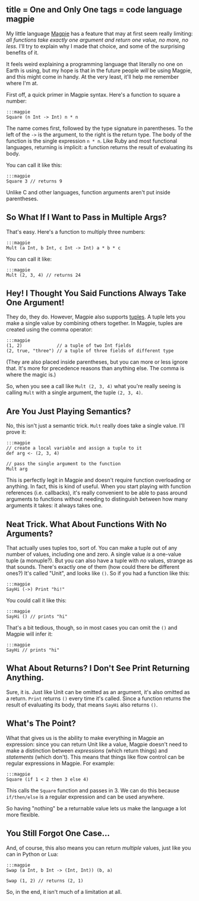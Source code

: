 title = One and Only One
tags = code language magpie
---
My little language [Magpie](http://bitbucket.org/munificent/magpie/) has a feature that may at first seem really
limiting: *all functions take exactly one argument and return one value, no
more, no less.* I'll try to explain why I made that choice, and some of the
surprising benefits of it.

It feels weird explaining a programming language that literally no one on
Earth is using, but my hope is that in the future people *will* be using
Magpie, and this might come in handy. At the very least, it'll help me
remember where I'm at.

First off, a quick primer in Magpie syntax. Here's a function to square a
number:

    :::magpie
    Square (n Int -> Int) n * n

The name comes first, followed by the type signature in parentheses. To the
left of the `->` is the argument, to the right is the return type. The body of
the function is the single expression `n * n`. Like Ruby and most functional
languages, returning is implicit: a function returns the result of evaluating
its body.

You can call it like this:

    :::magpie
    Square 3 // returns 9

Unlike C and other languages, function arguments aren't put inside
parentheses.

## So What If I Want to Pass in Multiple Args?

That's easy. Here's a function to multiply three numbers:

    :::magpie
    Mult (a Int, b Int, c Int -> Int) a * b * c

You can call it like:

    :::magpie
    Mult (2, 3, 4) // returns 24

## Hey! I Thought You Said Functions Always Take One Argument!

They do, they do. However, Magpie also supports [tuples](http://en.wikipedia.org/wiki/Tuple). A tuple lets you
make a single value by combining others together. In Magpie, tuples are
created using the comma operator:

    :::magpie
    (1, 2)             // a tuple of two Int fields
    (2, true, "three") // a tuple of three fields of different type

(They are also placed inside parentheses, but you can more or less ignore
that. It's more for precedence reasons than anything else. The comma is where
the magic is.)

So, when you see a call like `Mult (2, 3, 4)` what you're really seeing is
calling `Mult` with a single argument, the tuple `(2, 3, 4)`.

## Are You Just Playing Semantics?

No, this isn't just a semantic trick. `Mult` really does take a single value.
I'll prove it:

    :::magpie
    // create a local variable and assign a tuple to it
    def arg <- (2, 3, 4)

    // pass the single argument to the function
    Mult arg

This is perfectly legit in Magpie and doesn't require function overloading or
anything. In fact, this is kind of useful. When you start playing with
function references (i.e. callbacks), it's really convenient to be able to
pass around arguments to functions without needing to distinguish between how
many arguments it takes: it always takes one.

## Neat Trick. What About Functions With No Arguments?

That actually uses tuples too, sort of. You can make a tuple out of any number
of values, including one and zero. A single value _is_ a one-value tuple (a
monuple?). But you can also have a tuple with _no_ values, strange as that
sounds. There's exactly one of them (how could there be different ones?) It's
called "Unit", and looks like `()`. So if you had a function like this:

    :::magpie
    SayHi (->) Print "hi!"

You could call it like this:

    :::magpie
    SayHi () // prints "hi"

That's a bit tedious, though, so in most cases you can omit the `()` and
Magpie will infer it:

    :::magpie
    SayHi // prints "hi"

## What About Returns? I Don't See Print Returning Anything.

Sure, it is. Just like Unit can be omitted as an argument, it's also omitted
as a return. `Print` returns `()` every time it's called. Since a function
returns the result of evaluating its body, that means `SayHi` also returns
`()`.

## What's The Point?

What that gives us is the ability to make everything in Magpie an expression:
since you can return Unit like a value, Magpie doesn't need to make a
distinction between *expressions* (which return things) and *statements*
(which don't). This means that things like flow control can be regular
expressions in Magpie. For example:

    :::magpie
    Square (if 1 < 2 then 3 else 4)

This calls the `Square` function and passes in 3. We can do this because
`if/then/else` is a regular expression and can be used anywhere.

So having "nothing" be a returnable value lets us make the language a lot more
flexible.

## You Still Forgot One Case&hellip;

And, of course, this also means you can return *multiple* values, just like
you can in Python or Lua:

    :::magpie
    Swap (a Int, b Int -> (Int, Int)) (b, a)

    Swap (1, 2) // returns (2, 1)

So, in the end, it isn't much of a limitation at all.
